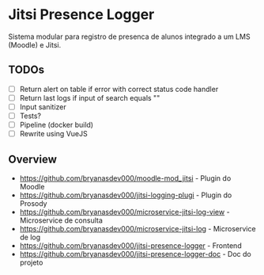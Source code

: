 # Jitsi Presence Logger

Sistema modular para registro de presenca de alunos integrado a um LMS (Moodle) e Jitsi.

## TODOs

- [ ] Return alert on table if error with correct status code handler
- [ ] Return last logs if input of search equals ""
- [ ] Input sanitizer
- [ ] Tests?
- [ ] Pipeline (docker build)
- [ ] Rewrite using VueJS

## Overview

- https://github.com/bryanasdev000/moodle-mod_jitsi - Plugin do Moodle
- https://github.com/bryanasdev000/jitsi-logging-plugi - Plugin do Prosody
- https://github.com/bryanasdev000/microservice-jitsi-log-view - Microservice de consulta
- https://github.com/bryanasdev000/microservice-jitsi-log - Microservice de log
- https://github.com/bryanasdev000/jitsi-presence-logger - Frontend
- https://github.com/bryanasdev000/jitsi-presence-logger-doc - Doc do projeto
